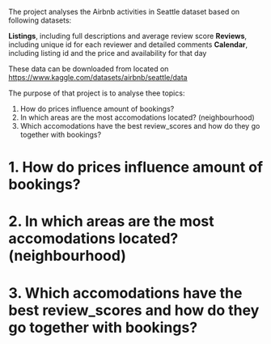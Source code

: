 
The project analyses the Airbnb activities in Seattle dataset based on following datasets:

**Listings**, including full descriptions and average review score
**Reviews**, including unique id for each reviewer and detailed comments
**Calendar**, including listing id and the price and availability for that day

These data can be downloaded from located on https://www.kaggle.com/datasets/airbnb/seattle/data

The purpose of that project is to analyse thee topics:

1. How do prices influence amount of bookings?
2. In which areas are the most accomodations located? (neighbourhood)
3. Which accomodations have the best review_scores and how do they go together with bookings?


# 1. How do prices influence amount of bookings?

# 2. In which areas are the most accomodations located? (neighbourhood)

# 3. Which accomodations have the best review_scores and how do they go together with bookings?
